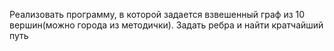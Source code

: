 Реализовать программу, в которой задается взвешенный граф из 10 вершин(можно города из методички). Задать ребра и найти кратчайший путь